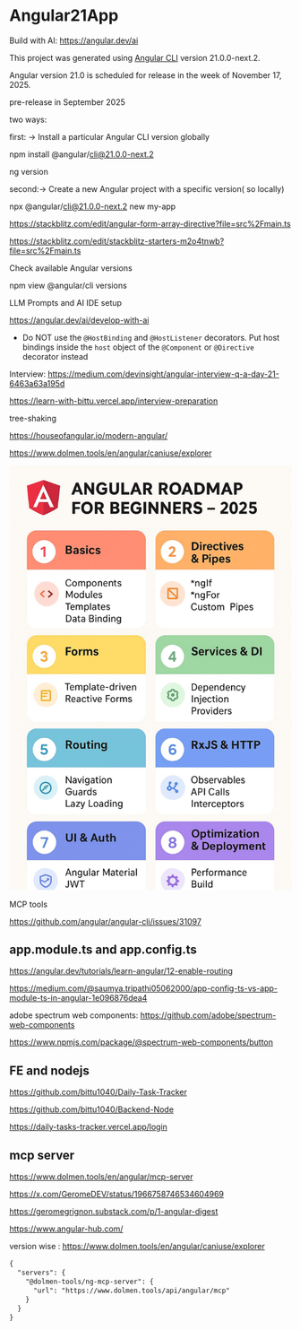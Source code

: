 # Angular21App

Build with AI: https://angular.dev/ai

This project was generated using [Angular CLI](https://github.com/angular/angular-cli) version 21.0.0-next.2.

Angular version 21.0 is scheduled for release in the week of November 17, 2025.

pre-release in September 2025

two ways:

first: -> Install a particular Angular CLI version globally

npm install @angular/cli@21.0.0-next.2

ng version

second:-> Create a new Angular project with a specific version( so locally)

npx @angular/cli@21.0.0-next.2 new my-app

https://stackblitz.com/edit/angular-form-array-directive?file=src%2Fmain.ts

https://stackblitz.com/edit/stackblitz-starters-m2o4tnwb?file=src%2Fmain.ts

Check available Angular versions

npm view @angular/cli versions

LLM Prompts and AI IDE setup

https://angular.dev/ai/develop-with-ai

- Do NOT use the `@HostBinding` and `@HostListener` decorators. Put host bindings inside the `host` object of the `@Component` or `@Directive` decorator instead

Interview: https://medium.com/devinsight/angular-interview-q-a-day-21-6463a63a195d

https://learn-with-bittu.vercel.app/interview-preparation

tree-shaking

https://houseofangular.io/modern-angular/

https://www.dolmen.tools/en/angular/caniuse/explorer

![Angular Roadmap](angular_roadmap.jpeg)

MCP tools

https://github.com/angular/angular-cli/issues/31097

## app.module.ts and app.config.ts

https://angular.dev/tutorials/learn-angular/12-enable-routing

https://medium.com/@saumya.tripathi05062000/app-config-ts-vs-app-module-ts-in-angular-1e096876dea4

adobe spectrum web components:  https://github.com/adobe/spectrum-web-components

https://www.npmjs.com/package/@spectrum-web-components/button

## FE and nodejs

https://github.com/bittu1040/Daily-Task-Tracker

https://github.com/bittu1040/Backend-Node

https://daily-tasks-tracker.vercel.app/login

## mcp server

https://www.dolmen.tools/en/angular/mcp-server

https://x.com/GeromeDEV/status/1966758746534604969

https://geromegrignon.substack.com/p/1-angular-digest

https://www.angular-hub.com/

version wise : https://www.dolmen.tools/en/angular/caniuse/explorer

```
{
  "servers": {
    "@dolmen-tools/ng-mcp-server": {
      "url": "https://www.dolmen.tools/api/angular/mcp"
    }
  }
}
```